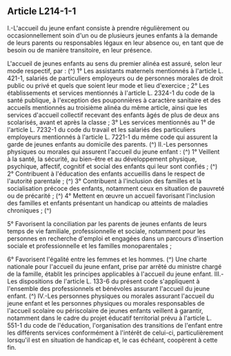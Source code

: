 ## Article L214-1-1

I.-L'accueil du jeune enfant consiste à prendre régulièrement ou occasionnellement soin d'un ou de plusieurs
jeunes enfants à la demande de leurs parents ou responsables légaux en leur absence ou, en tant que de
besoin ou de manière transitoire, en leur présence.

L'accueil de jeunes enfants au sens du premier alinéa est assuré, selon leur mode respectif, par : (^)
1° Les assistants maternels mentionnés à l'article L. 421-1, salariés de particuliers employeurs ou de
personnes morales de droit public ou privé et quels que soient leur mode et lieu d'exercice ;
2° Les établissements et services mentionnés à l'article L. 2324-1 du code de la santé publique, à l'exception
des pouponnières à caractère sanitaire et des accueils mentionnés au troisième alinéa du même article, ainsi
que les services d'accueil collectif recevant des enfants âgés de plus de deux ans scolarisés, avant et après la
classe ;
3° Les services mentionnés au 1° de l'article L. 7232-1 du code du travail et les salariés des particuliers
employeurs mentionnés à l'article L. 7221-1 du même code qui assurent la garde de jeunes enfants au
domicile des parents. (^)
II.-Les personnes physiques ou morales qui assurent l'accueil du jeune enfant : (^)
1° Veillent à la santé, la sécurité, au bien-être et au développement physique, psychique, affectif, cognitif et
social des enfants qui leur sont confiés ; (^)
2° Contribuent à l'éducation des enfants accueillis dans le respect de l'autorité parentale ; (^)
3° Contribuent à l'inclusion des familles et la socialisation précoce des enfants, notamment ceux en situation
de pauvreté ou de précarité ; (^)
4° Mettent en œuvre un accueil favorisant l'inclusion des familles et enfants présentant un handicap ou
atteints de maladies chroniques ; (^)


5° Favorisent la conciliation par les parents de jeunes enfants de leurs temps de vie familiale, professionnelle
et sociale, notamment pour les personnes en recherche d'emploi et engagées dans un parcours d'insertion
sociale et professionnelle et les familles monoparentales ;

6° Favorisent l'égalité entre les femmes et les hommes. (^)
Une charte nationale pour l'accueil du jeune enfant, prise par arrêté du ministre chargé de la famille, établit
les principes applicables à l'accueil du jeune enfant.
III.-Les dispositions de l'article L. 133-6 du présent code s'appliquent à l'ensemble des professionnels et
bénévoles assurant l'accueil du jeune enfant. (^)
IV.-Les personnes physiques ou morales assurant l'accueil du jeune enfant et les personnes physiques ou
morales responsables de l'accueil scolaire ou périscolaire de jeunes enfants veillent à garantir, notamment
dans le cadre du projet éducatif territorial prévu à l'article L. 551-1 du code de l'éducation, l'organisation
des transitions de l'enfant entre les différents services conformément à l'intérêt de celui-ci, particulièrement
lorsqu'il est en situation de handicap et, le cas échéant, coopèrent à cette fin.

